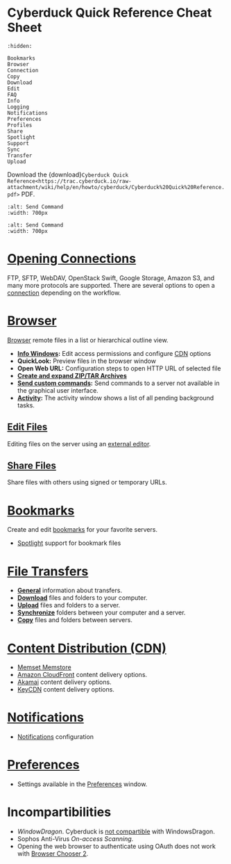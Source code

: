 Cyberduck Quick Reference Cheat Sheet
===

```{toctree}
:hidden:

Bookmarks
Browser
Connection
Copy
Download
Edit
FAQ
Info
Logging
Notifications
Preferences
Profiles
Share
Spotlight
Support
Sync
Transfer
Upload
```

Download the {download}`Cyberduck Quick Reference<https://trac.cyberduck.io/raw-attachment/wiki/help/en/howto/cyberduck/Cyberduck%20Quick%20Reference.pdf>` PDF.

```{image} _images/Cyberduck_Quick_Reference_Page_1.png
:alt: Send Command
:width: 700px
```

```{image} _images/Cyberduck_Quick_Reference_Page_2.png
:alt: Send Command
:width: 700px
```

# [Opening Connections](Connection)

FTP, SFTP, WebDAV, OpenStack Swift, Google Storage, Amazon S3, and many more protocols are supported. There are several options to open a [connection](Connection) depending on the workflow.

# [Browser](Browser)

[Browser](Browser) remote files in a list or hierarchical outline view.

- **[Info Windows](Info):** Edit access permissions and configure [CDN](../CDN/index) options
- **QuickLook:** Preview files in the browser window
- **Open Web URL:** Configuration steps to open HTTP URL of selected file
- **[Create and expand ZIP/TAR Archives](../SFTP#create-and-expand-zip-tar-archives)**
- **[Send custom commands](Commands#SSHserver):** Send commands to a server not available in the graphical user interface.
- **[Activity](Browser#Activity):** The activity window shows a list of all pending background tasks.

## [Edit Files](Edit)

Editing files on the server using an [external editor](Edit).

## [Share Files](Share)

Share files with others using signed or temporary URLs.

# [Bookmarks](Bookmarks)

Create and edit [bookmarks](Bookmarks) for your favorite servers.

- [Spotlight](Spotlight) support for bookmark files

# [File Transfers](Transfer)

- **[General](Transfer)** information about transfers. 
- **[Download](Download)** files and folders to your computer.
- **[Upload](Upload)** files and folders to a server.
- **[Synchronize](Sync)** folders between your computer and a server.
- **[Copy](Copy)** files and folders between servers.

# [Content Distribution (CDN)](../CDN/index)

- [Memset Memstore](../Protocols/OpenStack/Memset)
- [Amazon CloudFront](../CDN/CloudFront) content delivery options.
- [Akamai](../CDN/Akamai) content delivery options.
- [KeyCDN](../CDN/KeyCDN) content delivery options.

# [Notifications](Notifications)

- [Notifications](Notifications) configuration

# [Preferences](Preferences)

- Settings available in the [Preferences](Preferences) window.

# Incompartibilities

- *WindowDragon*. Cyberduck is [not compartible](http://sourceforge.net/tracker/index.php?func=detail&aid=1942730&group_id=208546&atid=1006129) with WindowsDragon.
- Sophos Anti-Virus *On-access Scanning*.
- Opening the web browser to authenticate using OAuth does not work with [Browser Chooser 2](https://browserchooser2.com/).